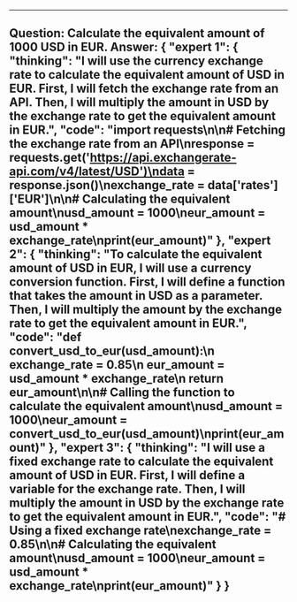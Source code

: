 ---------------------------
Question: Calculate the equivalent amount of 1000 USD in EUR.
Answer:
{
    "expert 1": {
        "thinking": "I will use the currency exchange rate to calculate the equivalent amount of USD in EUR. First, I will fetch the exchange rate from an API. Then, I will multiply the amount in USD by the exchange rate to get the equivalent amount in EUR.",
        "code": "import requests\n\n# Fetching the exchange rate from an API\nresponse = requests.get('https://api.exchangerate-api.com/v4/latest/USD')\ndata = response.json()\nexchange_rate = data['rates']['EUR']\n\n# Calculating the equivalent amount\nusd_amount = 1000\neur_amount = usd_amount * exchange_rate\nprint(eur_amount)"
    },
    "expert 2": {
        "thinking": "To calculate the equivalent amount of USD in EUR, I will use a currency conversion function. First, I will define a function that takes the amount in USD as a parameter. Then, I will multiply the amount by the exchange rate to get the equivalent amount in EUR.",
        "code": "def convert_usd_to_eur(usd_amount):\n    exchange_rate = 0.85\n    eur_amount = usd_amount * exchange_rate\n    return eur_amount\n\n# Calling the function to calculate the equivalent amount\nusd_amount = 1000\neur_amount = convert_usd_to_eur(usd_amount)\nprint(eur_amount)"
    },
    "expert 3": {
        "thinking": "I will use a fixed exchange rate to calculate the equivalent amount of USD in EUR. First, I will define a variable for the exchange rate. Then, I will multiply the amount in USD by the exchange rate to get the equivalent amount in EUR.",
        "code": "# Using a fixed exchange rate\nexchange_rate = 0.85\n\n# Calculating the equivalent amount\nusd_amount = 1000\neur_amount = usd_amount * exchange_rate\nprint(eur_amount)"
    }
}
---------------------------
